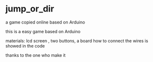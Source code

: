 # jump_or_dir
 a game copied online based on Arduino


this is a easy game based on Arduino

 materials: lcd screen , two buttons, a board
 how to connect the wires is showed in the code

 thanks to the one who make it